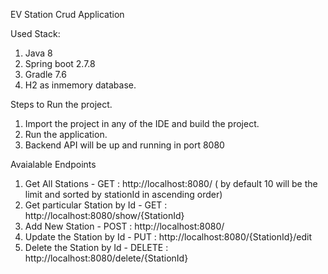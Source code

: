 EV Station Crud Application

Used Stack:

1. Java 8
2. Spring boot 2.7.8
3. Gradle 7.6
4. H2 as inmemory database.

Steps to Run the project.

1. Import the project in any of the IDE and build the project.
2. Run the application.
3. Backend API will be up and running in port 8080

Avaialable Endpoints

1. Get All Stations - GET : http://localhost:8080/
   ( by default 10 will be the limit and sorted by stationId in ascending order)
2. Get particular Station by Id - GET : http://localhost:8080/show/{StationId}
3. Add New Station - POST : http://localhost:8080/
4. Update the Station by Id - PUT : http://localhost:8080/{StationId}/edit
5. Delete the Station by Id - DELETE : http://localhost:8080/delete/{StationId}
   


